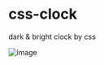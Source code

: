 # css-clock
dark &amp; bright clock by css

![image](https://wx2.sinaimg.cn/mw1024/9356a883ly1ggokwbo00zg20so0gmwfs.gif)
